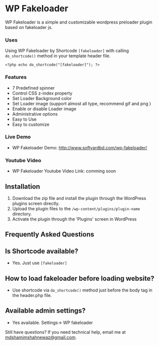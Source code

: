 # WP Fakeloader
WP Fakeloader is a simple and customizable wordpress preloader plugin based on fakeloader js.

### Uses

Using WP Fakeloader by Shortcode `[fakeloader]` with calling `do_shortcode()` method in your template header file.

 `<?php echo do_shortcode("[fakeloader]"); ?>`

### Features
* 7 Predefined spinner
* Control CSS z-index property
* Set Loader Background color
* Set Loader image (support almost all type, recommend gif and png )
* Enable or disable Loader image
* Administrative options
* Easy to Use
* Easy to customize

### Live Demo
* WP Fakeloader Demo: http://www.softyardbd.com/wp-fakeloader/

### Youtube Video
* WP Fakeloader Youtube Video Link: comming soon

## Installation

1. Download the zip file and install the plugin through the WordPress plugins screen directly.
2. Upload the plugin files to the `/wp-content/plugins/plugin-name` directory.
3. Activate the plugin through the 'Plugins' screen in WordPress


## Frequently Asked Questions

## Is Shortcode available?

* Yes. Just use `[fakeloader]`

## How to load fakeloader before loading website?

* Use shortcode via `do_shortcode()` method just before the body tag in the header.php file.

## Available admin settings?

* Yes available. Settings-> WP fakeloader

Still have questions? If you need technical help, email me at mdshamimshahnewaz@gmail.com.
